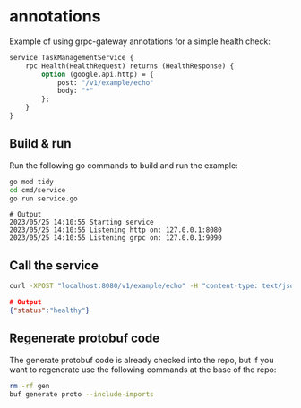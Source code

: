 # annotations
Example of using grpc-gateway annotations for a simple health check:

```protobuf
service TaskManagementService {
    rpc Health(HealthRequest) returns (HealthResponse) {
        option (google.api.http) = {
            post: "/v1/example/echo"
            body: "*"
        };
    }
}
```

## Build & run
Run the following go commands to build and run the example:

```bash
go mod tidy
cd cmd/service
go run service.go
```
```log
# Output
2023/05/25 14:10:55 Starting service
2023/05/25 14:10:55 Listening http on: 127.0.0.1:8080
2023/05/25 14:10:55 Listening grpc on: 127.0.0.1:9090
```

## Call the service
```bash
curl -XPOST "localhost:8080/v1/example/echo" -H "content-type: text/json" -d "{}"
```
```json
# Output
{"status":"healthy"}
```

## Regenerate protobuf code
The generate protobuf code is already checked into the repo,
but if you want to regenerate use the following commands at
the base of the repo:

```bash
rm -rf gen
buf generate proto --include-imports
```